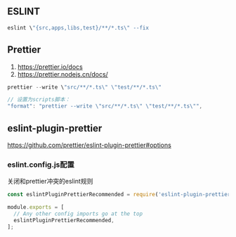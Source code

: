 ## ESLINT

```js
eslint \"{src,apps,libs,test}/**/*.ts\" --fix
```



## Prettier

1. https://prettier.io/docs
2. https://prettier.nodejs.cn/docs/

```js
prettier --write \"src/**/*.ts\" \"test/**/*.ts\"

// 设置为scripts脚本：
"format": "prettier --write \"src/**/*.ts\" \"test/**/*.ts\"",
```



## eslint-plugin-prettier

https://github.com/prettier/eslint-plugin-prettier#options

### eslint.config.js配置

关闭和prettier冲突的eslint规则

```js
const eslintPluginPrettierRecommended = require('eslint-plugin-prettier/recommended');

module.exports = [
  // Any other config imports go at the top
  eslintPluginPrettierRecommended,
];
```

